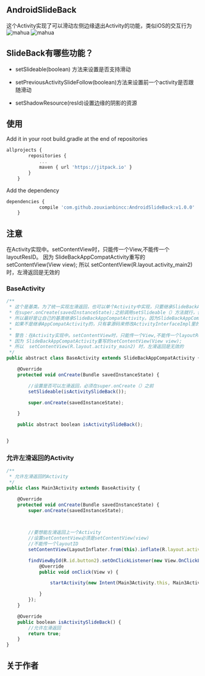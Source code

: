
## AndroidSlideBack
这个Activity实现了可以滑动左侧边缘退出Activity的功能，类似iOS的交互行为
![mahua](https://github.com/zouxianbincc/AndroidSlideBack/blob/master/images/2017.gif)
![mahua](https://github.com/zouxianbincc/AndroidSlideBack/blob/master/images/device-2017-06-20-145919.png)


## SlideBack有哪些功能？

* setSlideable(boolean) 方法来设置是否支持滑动
    
* setPreviousActivitySlideFollow(boolean)方法来设置前一个activity是否跟随滑动
* setShadowResource(resId)设置边缘的阴影的资源


## 使用
Add it in your root build.gradle at the end of repositories
```javascript
allprojects {
    	repositories {
			...
			maven { url 'https://jitpack.io' }
		}
	}
```
Add the dependency
```javascript
dependencies {
	        compile 'com.github.zouxianbincc:AndroidSlideBack:v1.0.0'
	}
```
## 注意
在Activity实现中。setContentView时，只能传一个View,不能传一个layoutResID。
因为 SlideBackAppCompatActivity重写的setContentView(View view);
所以  setContentView(R.layout.activity_main2) 时，左滑返回是无效的
### BaseActivity
```javascript
/**
 * 这个是基类。为了统一实现左滑返回，也可以单个Activity中实现，只要继承SlideBackAppCompatActivity,
 * 在super.onCreate(savedInstanceState);之前调用setSlideable（）方法就行，但是每个项目中都有自己的基类，
 * 所以最好是让自己的基类继承SlideBackAppCompatActivity。因为SlideBackAppCompatActivity本身是继承AppCompatActivity的。
 * 如果不是继承AppCompatActivity的，只有拿源码来修改ActivityInterfaceImpl里的继承实现
 *
 * 警告：在Activity实现中。setContentView时，只能传一个View,不能传一个layoutResID。
 * 因为 SlideBackAppCompatActivity重写的setContentView(View view);
 * 所以  setContentView(R.layout.activity_main2) 时，左滑返回是无效的
 */
public abstract class BaseActivity extends SlideBackAppCompatActivity {

    @Override
    protected void onCreate(Bundle savedInstanceState) {

        //设置是否可以左滑返回，必须在super.onCreate（）之前
        setSlideable(isActivitySlideBack());

        super.onCreate(savedInstanceState);

    }

    public abstract boolean isActivitySlideBack();


}
```
### 允许左滑返回的Activity

```javascript
/**
 * 允许左滑返回的Activity
 */
public class Main3Activity extends BaseActivity {

    @Override
    protected void onCreate(Bundle savedInstanceState) {
        super.onCreate(savedInstanceState);

        

        //要想能左滑返回上一个Activity
        //设置setContentView必须是setContentView(view)
        //不能传一个layoutID
        setContentView(LayoutInflater.from(this).inflate(R.layout.activity_main3,null,false));

        findViewById(R.id.button2).setOnClickListener(new View.OnClickListener() {
            @Override
            public void onClick(View v) {

                startActivity(new Intent(Main3Activity.this, Main3Activity.class));

            }
        });
    }

    @Override
    public boolean isActivitySlideBack() {
        //允许左滑返回
        return true;
    }
}
```

## 关于作者


